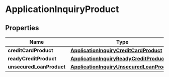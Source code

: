 # ApplicationInquiryProduct

## Properties
Name | Type | Description | Notes
------------ | ------------- | ------------- | -------------
**creditCardProduct** | [**ApplicationInquiryCreditCardProduct**](ApplicationInquiryCreditCardProduct.md) |  |  [optional]
**readyCreditProduct** | [**ApplicationInquiryReadyCreditProduct**](ApplicationInquiryReadyCreditProduct.md) |  |  [optional]
**unsecuredLoanProduct** | [**ApplicationInquiryUnsecuredLoanProduct**](ApplicationInquiryUnsecuredLoanProduct.md) |  |  [optional]
